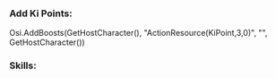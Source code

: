 ### Add Ki Points:
Osi.AddBoosts(GetHostCharacter(), "ActionResource(KiPoint,3,0)", "", GetHostCharacter())

### Skills:

